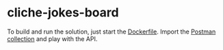 # cliche-jokes-board

To build and run the solution, just start the [Dockerfile](Dockerfile).
Import the [Postman collection](All_Requests.postman_collection.json) and play with the API.